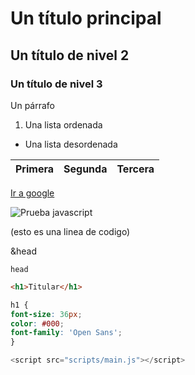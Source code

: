 # Un título principal
## Un título de nivel 2
### Un título de nivel 3

Un párrafo
1. Una lista ordenada
- Una lista desordenada

|Primera|Segunda|Tercera|
| -- | -- | -- |

[Ir a google](https://www.google.com/)

![Prueba javascript](https://www.adslzone.net/app/uploads-adslzone.net/2019/04/borrar-fondo-imagen.jpg)

(esto es una linea de codigo)

&head

`head`

~~~html
<h1>Titular</h1>
~~~

~~~~ css
h1 {
font-size: 36px;
color: #000;
font-family: 'Open Sans';
}
~~~~

~~~ javascript
<script src="scripts/main.js"></script>
~~~





















